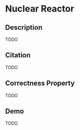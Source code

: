 # Nuclear Reactor

## Description

TODO

## Citation

TODO

## Correctness Property

TODO

## Demo

TODO